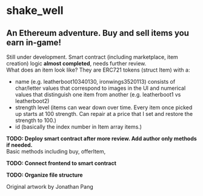 # shake_well
## An Ethereum adventure. Buy and sell items you earn in-game!
Still under development. Smart contract (including marketplace, item creation) logic **almost completed**, needs further review.\
What does an item look like? They are ERC721 tokens (struct Item) with a:
- name (e.g. leatherboot10340130, ironwings3520113) consists of char/letter values that correspond to images in the UI and numerical values that distinguish one item from another (e.g. leatherboot1 vs leatherboot2)
- strength level (items can wear down over time. Every item once picked up starts at 100 strength. Can repair at a price that I set and restore the strength to 100.)
- id (basically the index number in Item array items.)

**TODO: Deploy smart contract after more review. Add author only methods if needed.**\
Basic methods including buy, offerItem, 

**TODO: Connect frontend to smart contract**


**TODO: Organize file structure**

Original artwork by Jonathan Pang
